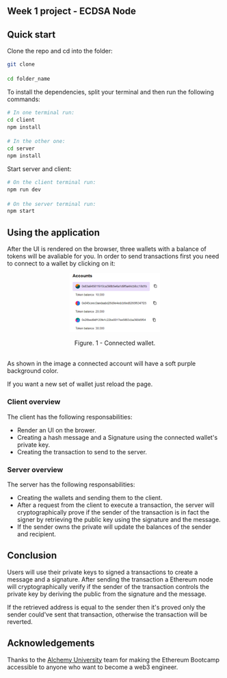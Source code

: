 ## Week 1 project - ECDSA Node

## Quick start

Clone the repo and cd into the folder:

```bash
git clone

cd folder_name
```

To install the dependencies, split your terminal and then run the following commands:

```bash
# In one terminal run:
cd client
npm install

# In the other one:
cd server
npm install
```

Start server and client:

```bash
# On the client terminal run:
npm run dev

# On the server terminal run:
npm start
```

## Using the application

After the UI is rendered on the browser, three wallets with a balance of tokens will be avaliable for you. In order to send transactions first you need to connect to a wallet by clicking on it:

<div align="center">
  <figure >
    <img src="./images/Captura.PNG" alt="wallets" style="width:50%" >
  </figure>
  <div>
    <figcaption>Figure. 1 - Connected wallet.</figcaption>
  </div>
</div>

<br/>

As shown in the image a connected account will have a soft purple background color.

If you want a new set of wallet just reload the page.

### Client overview

The client has the following responsabilities:

- Render an UI on the brower.
- Creating a hash message and a Signature using the connected wallet's private key.
- Creating the transaction to send to the server.

### Server overview

The server has the following responsabilities:

- Creating the wallets and sending them to the client.
- After a request from the client to execute a transaction, the server will cryptographically prove if the sender of the transaction is in fact the signer by retrieving the public key using the signature and the message.
- If the sender owns the private will update the balances of the sender and recipient.

## Conclusion

Users will use their private keys to signed a transactions to create a message and a signature. After sending the transaction a Ethereum node will cryptographically verify if the sender of the transaction controls the private key by deriving the public from the signature and the message.

If the retrieved address is equal to the sender then it's proved only the sender could've sent that transaction, otherwise the transaction will be reverted.

## Acknowledgements

Thanks to the [Alchemy University](https://www.alchemy.com/dapps/alchemy-university) team for making the Ethereum Bootcamp accessible to anyone who want to become a web3 engineer.
